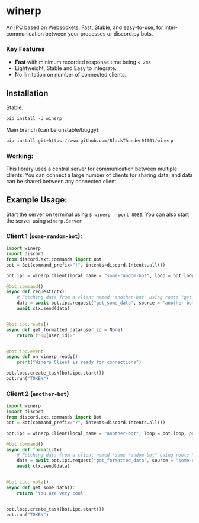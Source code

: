 # winerp
An IPC based on Websockets. Fast, Stable, and easy-to-use, for inter-communication between your processes or discord.py bots.

### Key Features

 - **Fast** with minimum recorded response time being `< 2ms`
 - Lightweight, Stable and Easy to integrate.
 - No limitation on number of connected clients. 

## Installation
Stable:
```py
pip install -U winerp
```
Main branch (can be unstable/buggy):
```py
pip install git+https://www.github.com/BlackThunder01001/winerp
```

### Working:
This library uses a central server for communication between multiple clients. You can connect a large number of clients for sharing data, and data can be shared between any connected client.


## Example Usage:

Start the server on terminal using `$ winerp --port 8080`. You can also start the server using `winerp.Server`

### Client 1 (`some-random-bot`):
```py
import winerp
import discord
from discord.ext.commands import Bot
bot = Bot(command_prefix="!", intents=discord.Intents.all())

bot.ipc = winerp.Client(local_name = "some-random-bot", loop = bot.loop, port=8080)

@bot.command()
async def request(ctx):
    # Fetching data from a client named "another-bot" using route "get_some_data"
    data = await bot.ipc.request("get_some_data", source = "another-bot")
    await ctx.send(data)


@bot.ipc.route()
async def get_formatted_data(user_id = None):
    return f"<@{user_id}>"


@bot.ipc.event
async def on_winerp_ready():
    print("Winerp Client is ready for connections")

bot.loop.create_task(bot.ipc.start())
bot.run("TOKEN")
```

### Client 2 (`another-bot`)
```py
import winerp
import discord
from discord.ext.commands import Bot
bot = Bot(command_prefix="?", intents=discord.Intents.all())

bot.ipc = winerp.Client(local_name = "another-bot", loop = bot.loop, port=8080)

@bot.command()
async def format(ctx):
    # Fetching data from a client named "some-random-bot" using route "get_formatted_data"
    data = await bot.ipc.request("get_formatted_data", source = "some-random-bot", user_id = ctx.author.id)
    await ctx.send(data)


@bot.ipc.route()
async def get_some_data():
    return "You are very cool"


bot.loop.create_task(bot.ipc.start())
bot.run("TOKEN")
```

